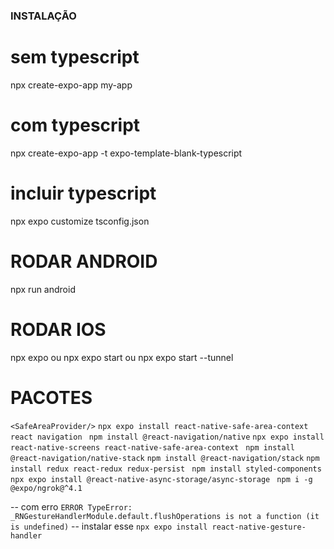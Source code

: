 ### INSTALAÇÃO

# sem typescript
npx create-expo-app my-app 

# com typescript
npx create-expo-app -t expo-template-blank-typescript

# incluir typescript
npx expo customize tsconfig.json

# RODAR ANDROID
npx run android

# RODAR IOS
npx expo ou npx expo start ou npx expo start --tunnel

# PACOTES
` <SafeAreaProvider/> `
`npx expo install react-native-safe-area-context`
`react navigation `
`npm install @react-navigation/native`
`npx expo install react-native-screens react-native-safe-area-context `
`npm install @react-navigation/native-stack`
`npm install @react-navigation/stack`
`npm install redux react-redux redux-persist `
`npm install styled-components `
`npx expo install @react-native-async-storage/async-storage `
`npm i -g @expo/ngrok@^4.1 `

-- com erro `ERROR TypeError: _RNGestureHandlerModule.default.flushOperations is not a function (it is undefined)`
-- instalar esse `npx expo install react-native-gesture-handler`